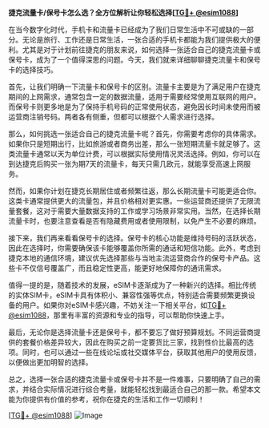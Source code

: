 **捷克流量卡/保号卡怎么选？全方位解析让你轻松选择[[TG💪+ @esim1088](https://t.me/s/esim1088)]**

在当今数字化时代，手机卡和流量卡已经成为了我们日常生活中不可或缺的一部分。无论是旅行、工作还是日常生活，一张合适的手机卡都能为我们提供极大的便利。尤其是对于计划前往捷克的朋友来说，如何选择一张适合自己的捷克流量卡或保号卡，成为了一个值得深思的问题。今天，我们就来详细聊聊捷克流量卡和保号卡的选择技巧。

首先，让我们明确一下流量卡和保号卡的区别。流量卡主要是为了满足用户在捷克期间的上网需求，通常包含一定的数据流量，适用于需要经常使用互联网的用户。而保号卡则更多地是为了保持手机号码的正常使用状态，避免因长时间未使用而被运营商注销号码。两者各有侧重，但都可以根据个人需求进行选择。

那么，如何挑选一张适合自己的捷克流量卡呢？首先，你需要考虑你的具体需求。如果你只是短期出行，比如旅游或者商务出差，那么一张短期流量卡就足够了。这类流量卡通常以天为单位计费，可以根据实际使用情况灵活选择。例如，你可以在到达捷克后购买一张为期7天的流量卡，每天只需几欧元，就能享受高速上网服务。

然而，如果你计划在捷克长期居住或者频繁往返，那么长期流量卡可能更适合你。这类卡通常提供更大的流量包，并且价格相对更实惠。一些运营商还提供了无限流量套餐，这对于需要大量数据支持的工作或学习场景非常实用。当然，在选择长期流量卡时，也要注意查看是否有隐藏费用或者使用限制，以免产生不必要的麻烦。

接下来，我们再来看看保号卡的选择。保号卡的核心功能是维持号码的活跃状态，因此在选择时，你需要确保该卡能够覆盖你所需的通话和短信功能。此外，考虑到捷克本地的通信环境，建议优先选择那些与当地主流运营商合作的保号卡产品。这些卡不仅信号覆盖广，而且稳定性更高，能更好地保障你的通讯需求。

值得一提的是，随着技术的发展，eSIM卡逐渐成为了一种新兴的选择。相比传统的实体SIM卡，eSIM卡具有体积小、兼容性强等优点，特别适合需要频繁更换设备的用户。如果你对eSIM卡感兴趣，不妨关注一下相关平台，如[TG💪+ @esim1088](https://t.me/s/esim1088)，那里有丰富的资源和专业的指导，可以帮助你快速上手。

最后，无论你是选择流量卡还是保号卡，都不要忘了做好预算规划。不同运营商提供的套餐价格差异较大，因此在购买之前一定要货比三家，找到性价比最高的选项。同时，也可以通过一些在线论坛或社交媒体平台，获取其他用户的使用反馈，以便做出更加明智的选择。

总之，选择一张合适的捷克流量卡或保号卡并不是一件难事，只要明确了自己的需求，并结合实际情况进行综合考量，就能轻松找到最适合自己的那一款。希望本文能为你提供有价值的参考，祝你在捷克的生活和工作一切顺利！

[[TG💪+ @esim1088](https://t.me/s/esim1088)] ![Image](https://i.postimg.cc/4NQfJmqS/Snipaste-2025-05-13-00-14-12.png)